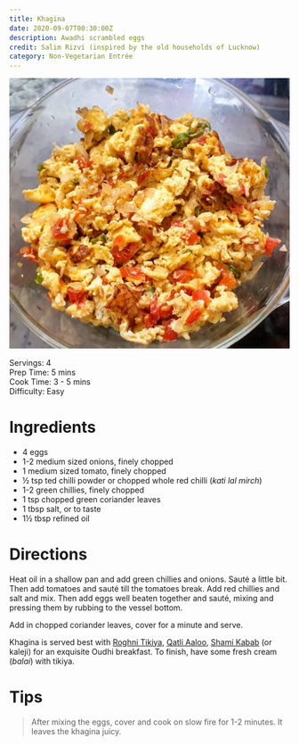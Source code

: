 ```yaml
---
title: Khagina
date: 2020-09-07T00:30:00Z
description: Awadhi scrambled eggs
credit: Salim Rizvi (inspired by the old households of Lucknow)
category: Non-Vegetarian Entrée
---
```

![khagina](khagina.jpeg)

Servings: 4\
Prep Time: 5 mins\
Cook Time: 3 - 5 mins\
Difficulty: Easy

# Ingredients
* 4 eggs
* 1-2 medium sized onions, finely chopped
* 1 medium sized tomato, finely chopped
* ½ tsp ted chilli powder or chopped whole red chilli (_kati lal mirch_)
* 1-2 green chillies, finely chopped
* 1 tsp chopped green coriander leaves
* 1 tbsp salt, or to taste
* 1½ tbsp refined oil

# Directions
Heat oil in a shallow pan and add green chillies and onions. Sauté a little bit. Then add tomatoes and sauté till the tomatoes break. Add red chillies and salt and mix. Then add eggs well beaten together and sauté, mixing and pressing them by rubbing to the vessel bottom.

Add in chopped coriander leaves, cover for a minute and serve.

Khagina is served best with [Roghni Tikiya](/roghni-tikiya), [Qatli Aaloo](/qatli-aaloo), [Shami Kabab](/shami-kabab) (or kaleji) for an exquisite Oudhi breakfast. To finish, have some fresh cream (_balai_) with tikiya.

# Tips
> After mixing the eggs, cover and cook on slow fire for 1-2 minutes. It leaves the khagina juicy.
